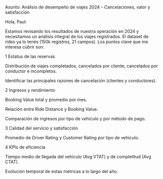Asunto: Análisis de desempeño de viajes 2024 – Cancelaciones, valor y satisfacción

Hola, Paul:

Estamos revisando los resultados de nuestra operación en 2024 y 
necesitamos un análisis integral de los viajes registrados. 
El dataset de rides ya lo tenés (150k registros, 21 campos). 
Los puntos clave que me interesa cubrir son:

1 Estatus de las reservas

Distribución de viajes completados, cancelados por cliente, 
cancelados por conductor e incompletos.

Identificar las principales razones de cancelación (clientes y 
conductores).

2 Ingresos y rendimiento

Booking Value total y promedio por mes.

Relación entre Ride Distance y Booking Value.

Comparación de ingresos por tipo de vehículo y por método de pago.

3 Calidad del servicio y satisfacción

Promedio de Driver Rating y Customer Rating por tipo de vehículo.

4 KPIs de eficiencia

Tiempo medio de llegada del vehículo (Avg VTAT) y de completitud 
(Avg CTAT).

Evolución temporal de estas métricas a lo largo del año.
